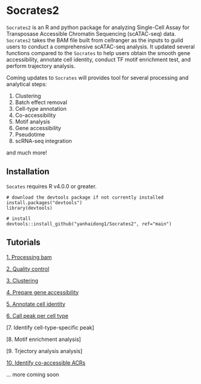 
# Socrates2



`Socrates2` is an R and python package for analyzing Single-Cell Assay for Transposase Accessible Chromatin Sequencing (scATAC-seq) data. `Socrates2` takes the BAM file built from cellranger as the inputs to guild users to conduct a comprehensive scATAC-seq analysis. It updated several functions compared to the `Socrates` to help users obtain the smooth gene accessibility, annotate cell identity, conduct TF motif enrichment test, and perform trajectory analysis. 




Coming updates to `Socrates` will provides tool for several processing and analytical steps: 

1. Clustering
2. Batch effect removal 
3. Cell-type annotation 
4. Co-accessibility 
5. Motif analysis 
6. Gene accessibility 
7. Pseudotime 
8. scRNA-seq integration

and much more!

## Installation

`Socates` requires R v4.0.0 or greater. 

```
# download the devtools package if not currently installed
install.packages("devtools")
library(devtools)

# install
devtools::install_github("yanhaidong1/Socrates2", ref="main")
```



## Tutorials
[1. Processing bam](http://htmlpreview.github.io/?https://github.com/yanhaidong1/Socrates2/blob/main/vignettes/process_BAM.html)

[2. Quality control](https://htmlpreview.github.io/?https://github.com/yanhaidong1/Socrates2/blob/main/vignettes/load_data_and_QC.html)

[3. Clustering](https://htmlpreview.github.io/?https://github.com/yanhaidong1/Socrates2/blob/main/vignettes/clustering.html)

[4. Prepare gene accessibility](http://htmlpreview.github.io/?https://github.com/yanhaidong1/Socrates2/blob/main/vignettes/prepare_gene_accessibility.html)

[5. Annotate cell identity](http://htmlpreview.github.io/?https://github.com/yanhaidong1/Socrates2/blob/main/vignettes/annotate_cell_identity.html)

[6. Call peak per cell type](http://htmlpreview.github.io/?https://github.com/yanhaidong1/Socrates2/blob/main/vignettes/peak_call_per_celltype.html)

[7. Identify cell-type-specific peak]

[8. Motif enrichment analysis]

[9. Trjectory analysis analysis]

[10. Identify co-accessible ACRs](https://htmlpreview.github.io/?https://github.com/plantformatics/Socrates/blob/main/vignettes/Socrates_coACRs_tutorial.html)










...  more coming soon
